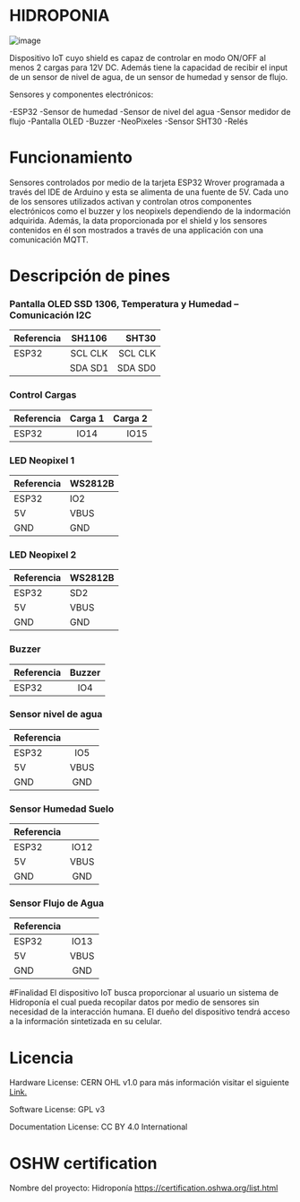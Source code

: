 # HIDROPONIA


![image](https://user-images.githubusercontent.com/68393777/172915791-3206a361-0881-4b04-9cbe-e16f91586fb2.png)



Dispositivo IoT cuyo shield es capaz de controlar en modo ON/OFF al menos 2 cargas para 12V DC. Además tiene la capacidad de recibir el input de un sensor de nivel de agua, de un sensor de humedad y sensor de flujo. 


Sensores y componentes electrónicos:

-ESP32
-Sensor de humedad
-Sensor de nivel del agua
-Sensor medidor de flujo
-Pantalla OLED
-Buzzer
-NeoPixeles
-Sensor SHT30
-Relés

# Funcionamiento

Sensores controlados por medio de la tarjeta ESP32 Wrover programada a través del IDE de Arduino y esta se alimenta de una fuente de 5V. 
Cada uno de los sensores utilizados activan y controlan otros componentes electrónicos como el buzzer y los neopixels dependiendo de la indormación adquirida. 
Además, la data proporcionada por el shield y los sensores contenidos en él son mostrados a través de una applicación con una comunicación MQTT. 


# Descripción de pines 

### Pantalla OLED SSD 1306, Temperatura y Humedad – Comunicación I2C

| Referencia   |  SH1106  | SHT30 |
| :---         |    :---: |    ---:  |
| ESP32        | SCL CLK  | SCL CLK  |
|              | SDA SD1  | SDA SD0  |


### Control Cargas 

| Referencia   | Carga 1 | Carga 2 | 
| :---         |    :---:|    ---: |
| ESP32        |  IO14   |  IO15   | 


### LED Neopixel 1

| Referencia | WS2812B |
| -------- | ----- |
|  ESP32   |  IO2  |
|    5V    |  VBUS |
|   GND    |  GND  |

### LED Neopixel 2

| Referencia | WS2812B |
| -------- | ----- |
|  ESP32   |  SD2  |
|    5V    |  VBUS |
|   GND    |  GND  |

### Buzzer 

| Referencia   |  Buzzer | 
| :---         |   :---: |
| ESP32        |    IO4  |        

### Sensor nivel de agua 
| Referencia   |          | 
| :---         |   :---:  |  
| ESP32        |    IO5  | 
|    5V    |  VBUS |
|     GND      |    GND   | 

### Sensor Humedad Suelo 
| Referencia   |          | 
| :---         |   :---:  |  
| ESP32        |    IO12  | 
|    5V    |  VBUS |
|     GND      |    GND   | 

### Sensor Flujo de Agua
| Referencia   |          | 
| :---         |   :---:  |  
| ESP32        |    IO13  | 
|    5V    |  VBUS |
|     GND      |    GND   | 

#Finalidad
El dispositivo IoT busca proporcionar al usuario un sistema de Hidroponía el cual pueda recopilar datos por medio de sensores sin necesidad de la interacción humana. El dueño del dispositivo tendrá acceso a la información sintetizada en su celular. 

# Licencia
Hardware License: CERN OHL v1.0 para más información visitar el siguiente [Link.](https://ohwr.org/project/cernohl/wikis/Documents/CERN-OHL-version-1.2)

Software License: GPL v3

Documentation License: CC BY 4.0 International

# OSHW certification
Nombre del proyecto: Hidroponía https://certification.oshwa.org/list.html

